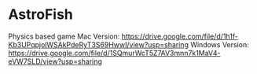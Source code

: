 # AstroFish
Physics based game
Mac Version: https://drive.google.com/file/d/1h1f-Kb3UPqpjolWSAkPdeRyT3S69HwwI/view?usp=sharing
Windows Version: https://drive.google.com/file/d/1SQmurWcT5Z7AV3mnn7k1MaV4-eVW7SLD/view?usp=sharing
